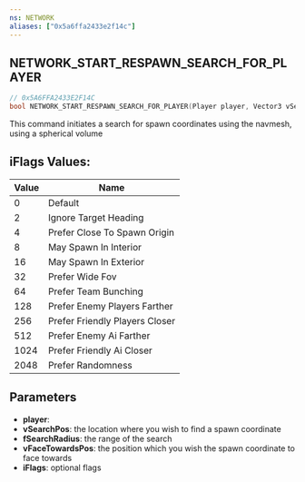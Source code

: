```yaml
---
ns: NETWORK
aliases: ["0x5a6ffa2433e2f14c"]
---
```

## NETWORK_START_RESPAWN_SEARCH_FOR_PLAYER

```c
// 0x5A6FFA2433E2F14C
bool NETWORK_START_RESPAWN_SEARCH_FOR_PLAYER(Player player, Vector3 vSearchPos, float fSearchRadius, Vector3 vFaceTowardsPos, int iFlags);
```

This command initiates a search for spawn coordinates using the navmesh, using a spherical volume

## iFlags Values:
| Value | Name |
| --- | --- |
| 0 | Default |
| 2 | Ignore Target Heading |
| 4 | Prefer Close To Spawn Origin |
| 8 | May Spawn In Interior |
| 16 | May Spawn In Exterior |
| 32 | Prefer Wide Fov |
| 64 | Prefer Team Bunching |
| 128 | Prefer Enemy Players Farther |
| 256 | Prefer Friendly Players Closer |
| 512 | Prefer Enemy Ai Farther |
| 1024 | Prefer Friendly Ai Closer |
| 2048 | Prefer Randomness |


## Parameters
* **player**: 
* **vSearchPos**: the location where you wish to find a spawn coordinate
* **fSearchRadius**: the range of the search
* **vFaceTowardsPos**: the position which you wish the spawn coordinate to face towards
* **iFlags**: optional flags

